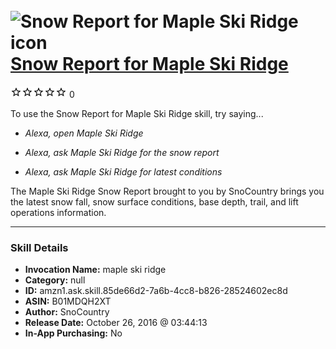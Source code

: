 # &nbsp;<img src="skill_icon" alt="Snow Report for Maple Ski Ridge icon" width="36"> [Snow Report for Maple Ski Ridge](http://alexa.amazon.com/#skills/amzn1.ask.skill.85de66d2-7a6b-4cc8-b826-28524602ec8d)
![0 stars](../../images/ic_star_border_black_18dp_1x.png)![0 stars](../../images/ic_star_border_black_18dp_1x.png)![0 stars](../../images/ic_star_border_black_18dp_1x.png)![0 stars](../../images/ic_star_border_black_18dp_1x.png)![0 stars](../../images/ic_star_border_black_18dp_1x.png) 0

To use the Snow Report for Maple Ski Ridge skill, try saying...

* *Alexa, open Maple Ski Ridge*

* *Alexa, ask Maple Ski Ridge for the snow report*

* *Alexa, ask Maple Ski Ridge for latest conditions*

The Maple Ski Ridge Snow Report brought to you by SnoCountry brings you the latest snow fall, snow surface conditions,  base depth, trail, and lift operations information.

***

### Skill Details

* **Invocation Name:** maple ski ridge
* **Category:** null
* **ID:** amzn1.ask.skill.85de66d2-7a6b-4cc8-b826-28524602ec8d
* **ASIN:** B01MDQH2XT
* **Author:** SnoCountry
* **Release Date:** October 26, 2016 @ 03:44:13
* **In-App Purchasing:** No
